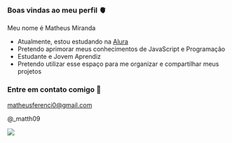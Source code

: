 ### Boas vindas ao meu perfil 🫀

Meu nome é Matheus Miranda

- Atualmente, estou estudando na [Alura](https://www.alura.com.br)
- Pretendo aprimorar meus conhecimentos de JavaScript e Programação
- Estudante e Jovem Aprendiz
- Pretendo utilizar esse espaço para me organizar e compartilhar meus projetos

### Entre em contato comigo 📧
matheusferenci0@gmail.com

@_matth09

![](https://media.tenor.com/ivbjDYV2AagAAAAM/lionel-messi-barca.gif)
  

